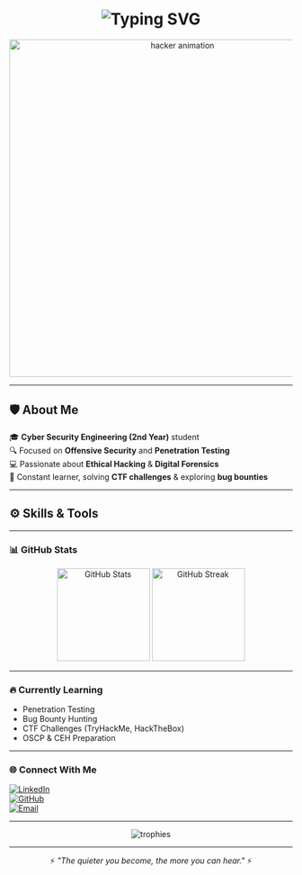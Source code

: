 <!-- Professional Hacker-Themed GitHub Profile README for Cyber Security Students -->

<h1 align="center">
  <img src="https://readme-typing-svg.demolab.com?font=Fira+Code&size=28&duration=3000&pause=1000&color=00FF00&center=true&vCenter=true&width=700&lines=Hi%2C+I'm+Shyam;Cyber+Security+Engineering+Student;Ethical+Hacking+Enthusiast;Always+Learning+%26+Improving" alt="Typing SVG" />
</h1>

<p align="center">
  <img src="https://media.giphy.com/media/26Ff8hH1lI0lbOrX6/giphy.gif" width="600px" alt="hacker animation">
</p>

---

## 🛡 About Me  
🎓 **Cyber Security Engineering (2nd Year)** student  
🔍 Focused on **Offensive Security** and **Penetration Testing**  
💻 Passionate about **Ethical Hacking** & **Digital Forensics**  
📖 Constant learner, solving **CTF challenges** & exploring **bug bounties**  

---

## ⚙ Skills & Tools
---

### 📊 GitHub Stats
<p align="center">
  <img src="https://github-readme-stats.vercel.app/api?username=shyam-md&show_icons=true&theme=tokyonight" alt="GitHub Stats" height="165px"/>
  <img src="https://github-readme-streak-stats.herokuapp.com/?user=shyam-md&theme=tokyonight" alt="GitHub Streak" height="165px"/>
</p>

---

### 🔥 Currently Learning
- Penetration Testing  
- Bug Bounty Hunting  
- CTF Challenges (TryHackMe, HackTheBox)  
- OSCP & CEH Preparation  

---

### 🌐 Connect With Me  
[![LinkedIn](https://img.shields.io/badge/LinkedIn-0077B5.svg?logo=linkedin&logoColor=white)](https://www.linkedin.com/in/shyam7dx)  
[![GitHub](https://img.shields.io/badge/GitHub-000000.svg?logo=github&logoColor=white)](https://github.com/shyam-md)  
[![Email](https://img.shields.io/badge/Email-D14836.svg?logo=gmail&logoColor=white)](mailto:shyam7dx@gmail.com)  

---

<p align="center">
  <img src="https://github-profile-trophy.vercel.app/?username=shyam-md&theme=matrix&no-frame=true&margin-w=15&row=1" alt="trophies"/>
</p>

---

<p align="center">
  ⚡ <i>"The quieter you become, the more you can hear."</i> ⚡
</p>
